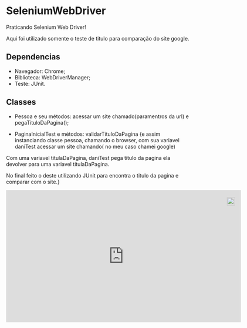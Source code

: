 # SeleniumWebDriver

Praticando Selenium Web Driver!

Aqui foi utilizado somente o teste de titulo para comparação do site google.

## Dependencias

* Navegador: Chrome;
* Biblioteca: WebDriverManager;
* Teste: JUnit.

## Classes

* Pessoa e seu métodos: acessar um site chamado(paramentros da url) e pegaTituloDaPagina();

* PaginaInicialTest e métodos: validarTituloDaPagina {e assim instanciando classe pessoa, chamando o browser, com sua variavel daniTest acessar um site chamando(
no meu caso chamei google)

 Com uma variavel titulaDaPagina, daniTest pega titulo da pagina ela devolver para uma variavel titulaDaPagina.

No final feito o deste utilizando JUnit para encontra o titulo da pagina e comparar com o site.}


<div style="position:relative;width:fit-content;height:fit-content;">
            <a style="position:absolute;top:20px;right:1rem;opacity:0.8;" href="https://clipchamp.com/watch/6kHTNPuIQnr?utm_source=embed&utm_medium=embed&utm_campaign=watch">
                <img style="height:22px;" src="https://clipchamp.com/e.svg" alt="Made with Clipchamp" />
            </a>
            <iframe allow="autoplay;" allowfullscreen style="border:none" src="https://clipchamp.com/watch/6kHTNPuIQnr/embed" width="640" height="360"></iframe>
        </div>
